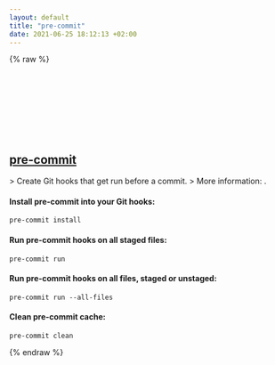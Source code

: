 ```yaml
---
layout: default
title: "pre-commit"
date: 2021-06-25 18:12:13 +02:00
---
```

{% raw %}
<h2 id="pre-commit">
  <a href="/en/common/pre-commit.html">pre-commit</a> <a href="#pre-commit"><svg class="icon">
    <use href="/assets/images/unicode_sprite.svg#link" />
  </svg></a>
</h2>
> Create Git hooks that get run before a commit.
> More information: <https://pre-commit.com>.

#### Install pre-commit into your Git hooks:
```shell
pre-commit install
```
#### Run pre-commit hooks on all staged files:
```shell
pre-commit run
```
#### Run pre-commit hooks on all files, staged or unstaged:
```shell
pre-commit run --all-files
```
#### Clean pre-commit cache:
```shell
pre-commit clean
```
{% endraw %}
